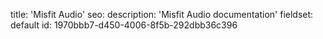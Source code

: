 title: 'Misfit Audio'
seo:
  description: 'Misfit Audio documentation'
fieldset: default
id: 1970bbb7-d450-4006-8f5b-292dbb36c396
